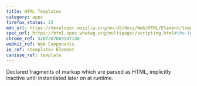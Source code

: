 ```yaml
---
title: HTML Templates
category: apps
firefox_status: 22
mdn_url: https://developer.mozilla.org/en-US/docs/Web/HTML/Element/template
spec_url: https://html.spec.whatwg.org/multipage//scripting.html#the-template-element
chrome_ref: 5207287069147136
webkit_ref: Web Components
ie_ref: <template> Element
caniuse_ref: template
---
```


Declared fragments of markup which are parsed as HTML, implicitly inactive until instantiated later on at runtime.
